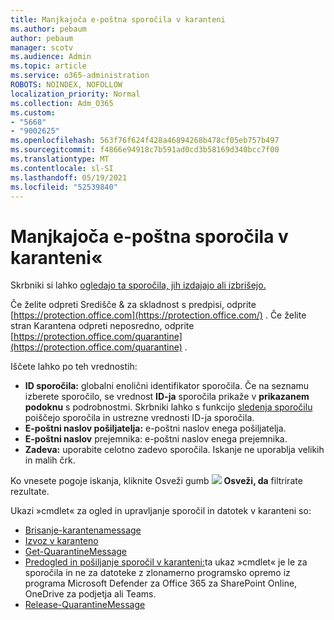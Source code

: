 ```yaml
---
title: Manjkajoča e-poštna sporočila v karanteni
ms.author: pebaum
author: pebaum
manager: scotv
ms.audience: Admin
ms.topic: article
ms.service: o365-administration
ROBOTS: NOINDEX, NOFOLLOW
localization_priority: Normal
ms.collection: Adm_O365
ms.custom:
- "5668"
- "9002625"
ms.openlocfilehash: 563f76f624f428a46894268b478cf05eb757b497
ms.sourcegitcommit: f4866e94918c7b591ad0cd3b58169d340bcc7f00
ms.translationtype: MT
ms.contentlocale: sl-SI
ms.lasthandoff: 05/19/2021
ms.locfileid: "52539840"
---
```

# <a name="missing-emails-in-quarantine"></a>Manjkajoča e-poštna sporočila v karanteni«

Skrbniki si lahko [ogledajo ta sporočila, jih izdajajo ali izbrišejo.](/microsoft-365/security/office-365-security/manage-quarantined-messages-and-files)

Če želite odpreti Središče & za skladnost s predpisi, odprite [https://protection.office.com](https://protection.office.com/) . Če želite stran Karantena odpreti neposredno, odprite [https://protection.office.com/quarantine](https://protection.office.com/quarantine) .  

Iščete lahko po teh vrednostih:  

- **ID sporočila:** globalni enolični identifikator sporočila. Če na seznamu izberete sporočilo, se vrednost  **ID-ja**  sporočila prikaže v  **prikazanem podoknu**  s podrobnostmi. Skrbniki lahko s funkcijo [sledenja sporočilu](/microsoft-365/security/office-365-security/message-trace-scc) poiščejo sporočila in ustrezne vrednosti ID-ja sporočila.
- **E-poštni naslov pošiljatelja:** e-poštni naslov enega pošiljatelja.
- **E-poštni naslov** prejemnika: e-poštni naslov enega prejemnika.
- **Zadeva:** uporabite celotno zadevo sporočila. Iskanje ne uporablja velikih in malih črk.

Ko vnesete pogoje iskanja, kliknite Osveži gumb ![ ](/microsoft-365/media/scc-quarantine-refresh.png?view=o365-worldwide) **Osveži, da** filtrirate rezultate.

Ukazi »cmdlet« za ogled in upravljanje sporočil in datotek v karanteni so:
- [Brisanje-karantenamessage](/powershell/module/exchange/delete-quarantinemessage)
- [Izvoz v karanteno](/powershell/module/exchange/export-quarantinemessage)
- [Get-QuarantineMessage](/powershell/module/exchange/get-quarantinemessage)
- [Predogled in pošiljanje sporočil v karanteni:](/powershell/module/exchange/preview-quarantinemessage)ta ukaz »cmdlet« je le za sporočila in ne za datoteke z zlonamerno programsko opremo iz programa Microsoft Defender za Office 365 za SharePoint Online, OneDrive za podjetja ali Teams.
- [Release-QuarantineMessage](/powershell/module/exchange/release-quarantinemessage)